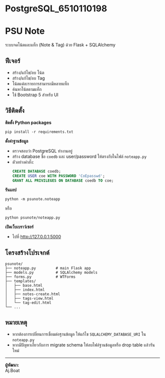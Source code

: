 # PostgreSQL_6510110198
# PSU Note

ระบบจดโน้ตและแท็ก (Note & Tag) ด้วย Flask + SQLAlchemy

## ฟีเจอร์

- สร้าง/แก้ไข/ลบ โน้ต
- สร้าง/แก้ไข/ลบ Tag
- โน้ตแต่ละรายการสามารถมีหลายแท็ก
- ค้นหาโน้ตตามแท็ก
- ใช้ Bootstrap 5 สำหรับ UI

## วิธีติดตั้ง

**ติดตั้ง Python packages**
   ```
   pip install -r requirements.txt
   ```

**ตั้งค่าฐานข้อมูล**
   - ตรวจสอบว่า PostgreSQL ทำงานอยู่
   - สร้าง database ชื่อ `coedb` และ user/password ให้ตรงกับในไฟล์ `noteapp.py`
   - ตัวอย่างคำสั่ง:
     ```sql
     CREATE DATABASE coedb;
     CREATE USER coe WITH PASSWORD 'CoEpasswd';
     GRANT ALL PRIVILEGES ON DATABASE coedb TO coe;
     ```
**รันแอป**
   ```
   python -m psunote.noteapp
   ```
   หรือ
   ```
   python psunote/noteapp.py
   ```
**เปิดเว็บเบราว์เซอร์**
   - ไปที่ http://127.0.0.1:5000

## โครงสร้างโปรเจกต์

```
psunote/
├── noteapp.py         # main Flask app
├── models.py          # SQLAlchemy models
├── forms.py           # WTForms
├── templates/
│   ├── base.html
│   ├── index.html
│   ├── notes-create.html
│   ├── tags-view.html
│   └── tag-edit.html
└── ...
```

## หมายเหตุ

- หากต้องการเปลี่ยนการเชื่อมต่อฐานข้อมูล ให้แก้ไข `SQLALCHEMY_DATABASE_URI` ใน `noteapp.py`
- หากมีปัญหาเกี่ยวกับการ migrate schema ให้ลบไฟล์ฐานข้อมูลหรือ drop table แล้วรันใหม่

---

**ผู้พัฒนา:**  
Aj.Boat

